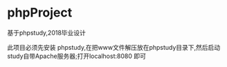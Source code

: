 # phpProject
基于phpstudy,2018毕业设计


此项目必须先安装 phpstudy,在把www文件解压放在phpstudy目录下,然后启动study自带Apache服务器;打开localhost:8080 即可
